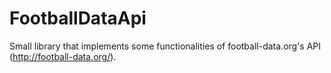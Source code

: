 # FootballDataApi

Small library that implements some functionalities of football-data.org's API (http://football-data.org/).
